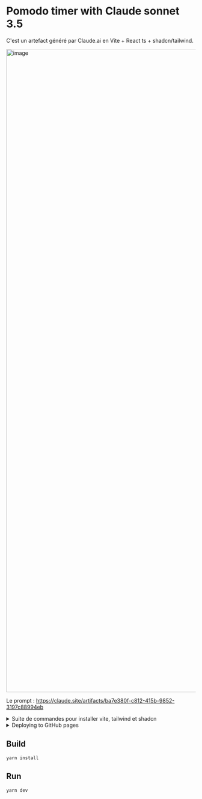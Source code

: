 # Pomodo timer with Claude sonnet 3.5

C'est un artefact généré par Claude.ai en Vite + React ts + shadcn/tailwind.

<img width="1709" alt="image" src="https://github.com/user-attachments/assets/93acb9da-2b66-4e45-8cd7-3a0a7d46a208">


Le prompt : https://claude.site/artifacts/ba7e380f-c812-415b-9852-3197c88994eb

<details>
  <summary>Suite de commandes pour installer vite, tailwind et shadcn</summary>

  <p>

    ```shell
    yarn create vite pomodoro-app --template react-ts
    yarn install -D tailwindcss postcss autoprefixer @types/node
    npx tailwindcss init -p
    ```

    Edit tsconfig.json :

    ```json
    {
      "files": [],
      "references": [
        {
          "path": "./tsconfig.app.json"
        },
        {
          "path": "./tsconfig.node.json"
        }
      ],
      "compilerOptions": {
        "baseUrl": ".",
        "paths": {
          "@/*": ["./src/*"]
        }
      }
    }
    ```

    Edit tsconfig.app.json file

    ```json
    {
      "compilerOptions": {
        // ...
        "baseUrl": ".",
        "paths": {
          "@/*": ["./src/*"]
        }
        // ...
      }
    }
    ```

    Edit vite.config.ts

    ```ts
    import path from "path";
    import react from "@vitejs/plugin-react";
    import { defineConfig } from "vite";

    export default defineConfig({
      plugins: [react()],
      resolve: {
        alias: {
          "@": path.resolve(__dirname, "./src"),
        },
      },
    });
    ```

    Edit tailwind.config.js

    ```js
    /** @type {import('tailwindcss').Config} */
    export default {
      content: ["./index.html", "./src/**/*.{js,ts,jsx,tsx}"],
      theme: {
        extend: {},
      },
      plugins: [],
    };
    ```

    Edit index.css

    ```css
    @tailwind base;
    @tailwind components;
    @tailwind utilities;
    ```

    npx shadcn@latest init

    Answer to shadcn prompt :

    ```shell
    Which style would you like to use? › New York
    Which color would you like to use as base color? › Zinc
    Do you want to use CSS variables for colors? › no / yes
    ```

    npx shadcn@latest add card
    npx shadcn@latest add input
    npx shadcn@latest add label
    npx shadcn@latest add button
    npx shadcn@latest add checkbox

  </p>

</details>

<details>
  <summary>Deploying to GitHub pages</summary>

  <p>see https://github.com/ErickKS/vite-deploy</p>
</details>

## Build

```shell
yarn install
```

## Run

```shell
yarn dev
```
